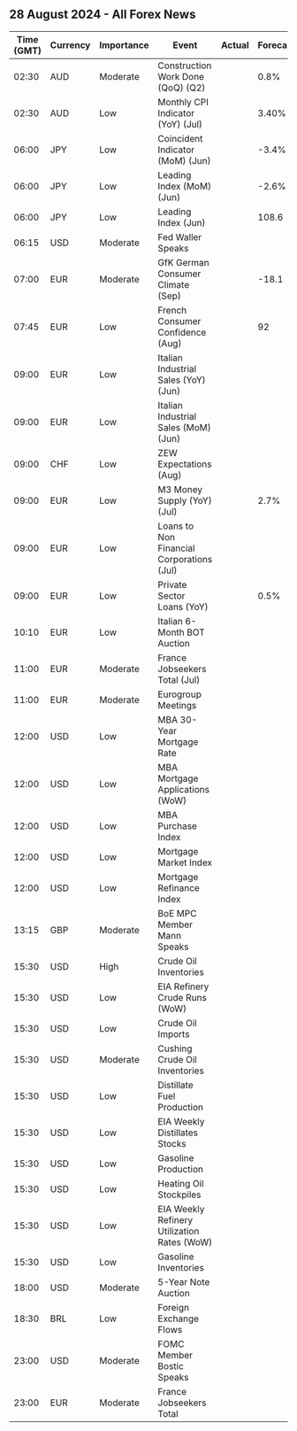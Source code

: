 ## 28 August 2024 - All Forex News

| Time (GMT) | Currency | Importance | Event | Actual | Forecast | Previous |
|------|----------|------------|-------|--------|----------|----------|
| 02:30 | AUD | Moderate | Construction Work Done (QoQ) (Q2) |  | 0.8% | -2.9% |
| 02:30 | AUD | Low | Monthly CPI Indicator (YoY) (Jul) |  | 3.40% | 3.80% |
| 06:00 | JPY | Low | Coincident Indicator (MoM) (Jun) |  | -3.4% | 1.9% |
| 06:00 | JPY | Low | Leading Index (MoM) (Jun) |  | -2.6% | 0.3% |
| 06:00 | JPY | Low | Leading Index (Jun) |  | 108.6 | 111.2 |
| 06:15 | USD | Moderate | Fed Waller Speaks |  |  |  |
| 07:00 | EUR | Moderate | GfK German Consumer Climate (Sep) |  | -18.1 | -18.4 |
| 07:45 | EUR | Low | French Consumer Confidence (Aug) |  | 92 | 91 |
| 09:00 | EUR | Low | Italian Industrial Sales (YoY) (Jun) |  |  | -4.80% |
| 09:00 | EUR | Low | Italian Industrial Sales (MoM) (Jun) |  |  | -0.90% |
| 09:00 | CHF | Low | ZEW Expectations (Aug) |  |  | 9.4 |
| 09:00 | EUR | Low | M3 Money Supply (YoY) (Jul) |  | 2.7% | 2.2% |
| 09:00 | EUR | Low | Loans to Non Financial Corporations (Jul) |  |  | 0.7% |
| 09:00 | EUR | Low | Private Sector Loans (YoY) |  | 0.5% | 0.3% |
| 10:10 | EUR | Low | Italian 6-Month BOT Auction |  |  | 3.724% |
| 11:00 | EUR | Moderate | France Jobseekers Total (Jul) |  |  | 2,834.5K |
| 11:00 | EUR | Moderate | Eurogroup Meetings |  |  |  |
| 12:00 | USD | Low | MBA 30-Year Mortgage Rate |  |  | 6.50% |
| 12:00 | USD | Low | MBA Mortgage Applications (WoW) |  |  | -10.1% |
| 12:00 | USD | Low | MBA Purchase Index |  |  | 130.6 |
| 12:00 | USD | Low | Mortgage Market Index |  |  | 225.8 |
| 12:00 | USD | Low | Mortgage Refinance Index |  |  | 754.4 |
| 13:15 | GBP | Moderate | BoE MPC Member Mann Speaks |  |  |  |
| 15:30 | USD | High | Crude Oil Inventories |  |  | -4.649M |
| 15:30 | USD | Low | EIA Refinery Crude Runs (WoW) |  |  | 0.222M |
| 15:30 | USD | Low | Crude Oil Imports |  |  | 0.078M |
| 15:30 | USD | Moderate | Cushing Crude Oil Inventories |  |  | -0.560M |
| 15:30 | USD | Low | Distillate Fuel Production |  |  | 0.123M |
| 15:30 | USD | Low | EIA Weekly Distillates Stocks |  |  | -3.312M |
| 15:30 | USD | Low | Gasoline Production |  |  | 0.046M |
| 15:30 | USD | Low | Heating Oil Stockpiles |  |  | 0.265M |
| 15:30 | USD | Low | EIA Weekly Refinery Utilization Rates (WoW) |  |  | 0.8% |
| 15:30 | USD | Low | Gasoline Inventories |  |  | -1.606M |
| 18:00 | USD | Moderate | 5-Year Note Auction |  |  | 4.121% |
| 18:30 | BRL | Low | Foreign Exchange Flows |  |  | -0.573B |
| 23:00 | USD | Moderate | FOMC Member Bostic Speaks |  |  |  |
| 23:00 | EUR | Moderate | France Jobseekers Total |  |  | 2,834.5K |
